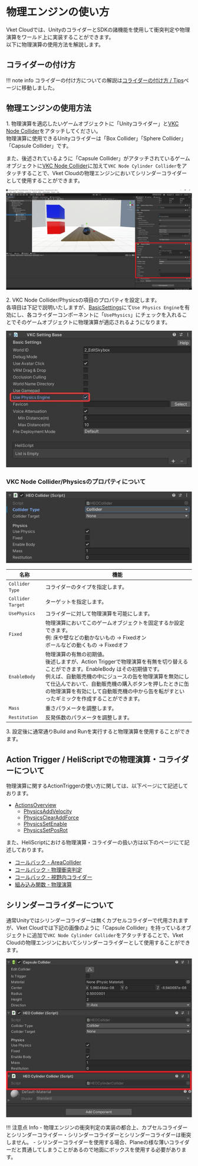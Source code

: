 # 物理エンジンの使い方

Vket Cloudでは、UnityのコライダーとSDKの諸機能を使用して衝突判定や物理演算をワールド上に実装することができます。<br>
以下に物理演算の使用方法を解説します。

## コライダーの付け方

!!! note info
    コライダーの付け方についての解説は[コライダーの付け方 / Tips](./Collider.md)ページに移動しました。

## 物理エンジンの使用方法

1\. 物理演算を適応したいゲームオブジェクトに「Unityコライダー」と[VKC Node Collider](../VKCComponents/VKCNodeCollider.md)をアタッチしてください。<br>
物理演算に使用できるUnityコライダーは「Box Collider」「Sphere Collider」「Capsule Collider」です。

また、後述されているように「Capsule Collider」がアタッチされているゲームオブジェクトに[VKC Node Collider](../VKCComponents/VKCNodeCollider.md)に加えて`VKC Node Cylinder Collider`をアタッチすることで、Vket Cloudの物理エンジンにおいてシリンダーコライダーとして使用することができます。

![PhysicsEngine](img/PhysicsEngine_1.jpg)

2\. VKC Node Collider/Physicsの項目のプロパティを設定します。<br>
各項目は下記で説明いたしますが、[BasicSettings](../VketCloudSettings/BasicSettings.md)にて`Use Physics Engine`を有効にし、各コライダーコンポーネントに「`UsePhysics`」にチェックを入れることでそのゲームオブジェクトに物理演算が適応されるようになります。

![PhysicsEngine](img/PhysicsEngine_2.jpg)

### VKC Node Collider/Physicsのプロパティについて

![PhysicsEngine](img/PhysicsEngine_3.jpg)

| 名称 | 機能 |
| ---- | ---- |
| `Collider Type` | コライダーのタイプを指定します。 |
| `Collider Target` | ターゲットを指定します。 |
| `UsePhysics` | コライダーに対して物理演算を可能にします。 |
| `Fixed` | 物理演算においてこのゲームオブジェクトを固定するか設定できます。<br> 例: 床や壁などの動かないもの → Fixedオン <br> ボールなどの動くもの  → Fixedオフ |
| `EnableBody` | 物理演算の有無の初期値。<br>後述しますが、Action Triggerで物理演算を有無を切り替えることができます。EnableBody はその初期値です。<br>例えば、自動販売機の中にジュースの缶を物理演算を無効にして仕込んでおいて、自動販売機の購入ボタンを押したときに缶の物理演算を有効にして自動販売機の中から缶を転がすといったギミックを作成することができます。 |
| `Mass` | 重さパラメータを調整します。 |
| `Restitution` | 反発係数のパラメータを調整します。 |

3\. 設定後に通常通りBuild and Runを実行すると物理演算を使用することができます。

## Action Trigger / HeliScriptでの物理演算・コライダーについて

物理演算に関するActionTriggerの使い方に関しては、以下ページにて記述しております。
  
- [ActionsOverview](../Actions/ActionsOverview.md)
  - [PhysicsAddVelocity](../Actions/PhysicsEngine/PhysicsAddVelocity.md)
  - [PhysicsClearAddForce](../Actions/PhysicsEngine/PhysicsClearAddForce.md)
  - [PhysicsSetEnable](../Actions/PhysicsEngine/PhysicsSetEnable.md)
  - [PhysicsSetPosRot](../Actions/PhysicsEngine/PhysicsSetPosRot.md)

また、HeliScriptにおける物理演算・コライダーの扱い方は以下のページにて記述しております。

- [コールバック - AreaCollider](../hs/hs_component.md#-areacollider)
- [コールバック - 物理衝突判定](../hs/hs_component.md#-_2)
- [コールバック - 視野内コライダー](../hs/hs_component.md#-_3)
- [組み込み関数 - 物理演算](../hs/hs_system_function_physics.md)

## シリンダーコライダーについて

通常Unityではシリンダーコライダーは無くカプセルコライダーで代用されますが、Vket Cloudでは下記の画像のように「Capsule Collider」を持っているオブジェクトに追加で`VKC Node Cylinder Collider`をアタッチすることで、Vket Cloudの物理エンジンにおいてシリンダーコライダーとして使用することができます。

![PhysicsEngine](img/PhysicsEngine_4.jpg)

!!! 注意点 Info
    - 物理エンジンの衝突判定の実装の都合上、カプセルコライダーとシリンダーコライダー・シリンダーコライダーとシリンダーコライダーは衝突しません。
    - シリンダーコライダーを使用する場合、Planeの様な薄いコライダーだと貫通してしまうことがあるので地面にボックスを使用する必要があります。
